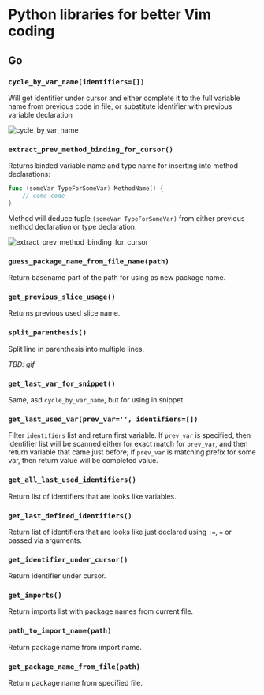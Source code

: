 # Python libraries for better Vim coding

## Go

### `cycle_by_var_name(identifiers=[])`

Will get identifier under cursor and either complete it to the full variable
name from previous code in file, or substitute identifier with previous
variable declaration

![cycle_by_var_name](https://cloud.githubusercontent.com/assets/674812/5943979/32561378-a745-11e4-92a9-e28618dc4c09.gif)

### `extract_prev_method_binding_for_cursor()`

Returns binded variable name and type name for inserting into method declarations:

```go
func (someVar TypeForSomeVar) MethodName() {
    // come code
}
```

Method will deduce tuple `(someVar TypeForSomeVar)` from either previous method
declaration or type declaration.

![extract_prev_method_binding_for_cursor](https://cloud.githubusercontent.com/assets/674812/5944082/0e46ff28-a746-11e4-8cf6-3e67e639e872.gif)

### `guess_package_name_from_file_name(path)`

Return basename part of the path for using as new package name.

### `get_previous_slice_usage()`

Returns previous used slice name.

### `split_parenthesis()`

Split line in parenthesis into multiple lines.

_TBD: gif_

### `get_last_var_for_snippet()`

Same, asd `cycle_by_var_name`, but for using in snippet.

### `get_last_used_var(prev_var='', identifiers=[])`

Filter `identifiers` list and return first variable. If `prev_var` is
specified, then identifier list will be scanned either for exact match for
`prev_var`, and then return variable that came just before; if `prev_var` is
matching prefix for some var, then return value will be completed value.

### `get_all_last_used_identifiers()`

Return list of identifiers that are looks like variables.

### `get_last_defined_identifiers()`

Return list of identifiers that are looks like just declared using
`:=`, `=` or passed via arguments.

### `get_identifier_under_cursor()`

Return identifier under cursor.

### `get_imports()`

Return imports list with package names from current file.

### `path_to_import_name(path)`

Return package name from import name.

### `get_package_name_from_file(path)`

Return package name from specified file.
